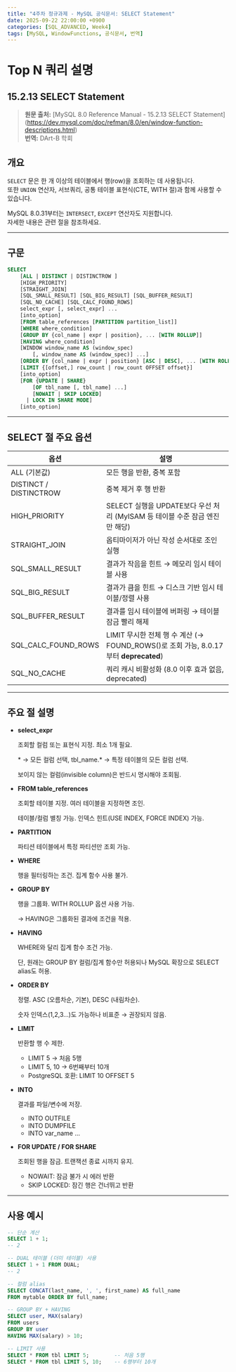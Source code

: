 ```yaml
---
title: "4주차 정규과제 - MySQL 공식문서: SELECT Statement"
date: 2025-09-22 22:00:00 +0900
categories: [SQL_ADVANCED, Week4]
tags: [MySQL, WindowFunctions, 공식문서, 번역]
---
```


# Top N 쿼리 설명

## 15.2.13 SELECT Statement

> **원문 출처:** [MySQL 8.0 Reference Manual - 15.2.13 SELECT Statement]
(https://dev.mysql.com/doc/refman/8.0/en/window-function-descriptions.html)  
> **번역:** DArt-B 학회

## **개요**

`SELECT` 문은 한 개 이상의 테이블에서 행(row)을 조회하는 데 사용됩니다.  
또한 `UNION` 연산자, 서브쿼리, 공통 테이블 표현식(CTE, WITH 절)과 함께 사용할 수 있습니다.  

MySQL 8.0.31부터는 `INTERSECT`, `EXCEPT` 연산자도 지원합니다.  
자세한 내용은 관련 절을 참조하세요.

---

## **구문**

```sql
SELECT
    [ALL | DISTINCT | DISTINCTROW ]
    [HIGH_PRIORITY]
    [STRAIGHT_JOIN]
    [SQL_SMALL_RESULT] [SQL_BIG_RESULT] [SQL_BUFFER_RESULT]
    [SQL_NO_CACHE] [SQL_CALC_FOUND_ROWS]
    select_expr [, select_expr] ...
    [into_option]
    [FROM table_references [PARTITION partition_list]]
    [WHERE where_condition]
    [GROUP BY {col_name | expr | position}, ... [WITH ROLLUP]]
    [HAVING where_condition]
    [WINDOW window_name AS (window_spec)
        [, window_name AS (window_spec)] ...]
    [ORDER BY {col_name | expr | position} [ASC | DESC], ... [WITH ROLLUP]]
    [LIMIT {[offset,] row_count | row_count OFFSET offset}]
    [into_option]
    [FOR {UPDATE | SHARE}
        [OF tbl_name [, tbl_name] ...]
        [NOWAIT | SKIP LOCKED]
      | LOCK IN SHARE MODE]
    [into_option]
```



---

## **SELECT 절 주요 옵션**

| **옵션**               | **설명**                                                     |
| ---------------------- | ------------------------------------------------------------ |
| ALL (기본값)           | 모든 행을 반환, 중복 포함                                    |
| DISTINCT / DISTINCTROW | 중복 제거 후 행 반환                                         |
| HIGH_PRIORITY          | SELECT 실행을 UPDATE보다 우선 처리 (MyISAM 등 테이블 수준 잠금 엔진만 해당) |
| STRAIGHT_JOIN          | 옵티마이저가 아닌 작성 순서대로 조인 실행                    |
| SQL_SMALL_RESULT       | 결과가 작음을 힌트 → 메모리 임시 테이블 사용                 |
| SQL_BIG_RESULT         | 결과가 큼을 힌트 → 디스크 기반 임시 테이블/정렬 사용         |
| SQL_BUFFER_RESULT      | 결과를 임시 테이블에 버퍼링 → 테이블 잠금 빨리 해제          |
| SQL_CALC_FOUND_ROWS    | LIMIT 무시한 전체 행 수 계산 (→ FOUND_ROWS()로 조회 가능, 8.0.17부터 **deprecated**) |
| SQL_NO_CACHE           | 쿼리 캐시 비활성화 (8.0 이후 효과 없음, deprecated)          |

------

## 주요 절 설명

- **select_expr**

  조회할 컬럼 또는 표현식 지정. 최소 1개 필요.

  \* → 모든 컬럼 선택, tbl_name.* → 특정 테이블의 모든 컬럼 선택.

  보이지 않는 컬럼(invisible column)은 반드시 명시해야 조회됨.

- **FROM table_references**

  조회할 테이블 지정. 여러 테이블을 지정하면 조인.

  테이블/컬럼 별칭 가능. 인덱스 힌트(USE INDEX, FORCE INDEX) 가능.

- **PARTITION**

  파티션 테이블에서 특정 파티션만 조회 가능.

- **WHERE**

  행을 필터링하는 조건. 집계 함수 사용 불가.

- **GROUP BY**

  행을 그룹화. WITH ROLLUP 옵션 사용 가능.

  → HAVING은 그룹화된 결과에 조건을 적용.

- **HAVING**

  WHERE와 달리 집계 함수 조건 가능.

  단, 원래는 GROUP BY 컬럼/집계 함수만 허용되나 MySQL 확장으로 SELECT alias도 허용.

- **ORDER BY**

  정렬. ASC (오름차순, 기본), DESC (내림차순).

  숫자 인덱스(1,2,3…)도 가능하나 비표준 → 권장되지 않음.

- **LIMIT**

  반환할 행 수 제한.

  - LIMIT 5 → 처음 5행
  - LIMIT 5, 10 → 6번째부터 10개
  - PostgreSQL 호환: LIMIT 10 OFFSET 5

- **INTO**

  결과를 파일/변수에 저장.

  - INTO OUTFILE
  - INTO DUMPFILE
  - INTO var_name ...

- **FOR UPDATE / FOR SHARE**

  조회된 행을 잠금. 트랜잭션 종료 시까지 유지.

  - NOWAIT: 잠금 불가 시 에러 반환
  - SKIP LOCKED: 잠긴 행은 건너뛰고 반환

------

## 사용 예시

~~~sql
-- 단순 계산
SELECT 1 + 1;
-- 2

-- DUAL 테이블 (더미 테이블) 사용
SELECT 1 + 1 FROM DUAL;
-- 2

-- 컬럼 alias
SELECT CONCAT(last_name, ', ', first_name) AS full_name
FROM mytable ORDER BY full_name;

-- GROUP BY + HAVING
SELECT user, MAX(salary) 
FROM users
GROUP BY user
HAVING MAX(salary) > 10;

-- LIMIT 사용
SELECT * FROM tbl LIMIT 5;        -- 처음 5행
SELECT * FROM tbl LIMIT 5, 10;    -- 6행부터 10개
~~~



